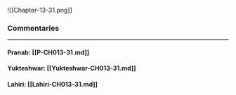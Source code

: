 ![[Chapter-13-31.png]]

### Commentaries

---

#### Pranab: [[P-CH013-31.md]]

#### Yukteshwar: [[Yukteshwar-CH013-31.md]]

#### Lahiri: [[Lahiri-CH013-31.md]]

